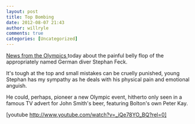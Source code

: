 ```yaml
---
layout: post
title: Top Bombing
date: 2012-08-07 21:43
author: willryle
comments: true
categories: [Uncategorized]
---
```

<a href="http://www.stuff.co.nz/sport/olympics/other-sports/7429660/Oh-Feck-German-diver-bombs" target="_blank">News from the Olympics </a>today about the painful belly flop of the appropriately named German diver Stephan Feck.

<!--more-->

It's tough at the top and small mistakes can be cruelly punished, young Stephan has my sympathy as he deals with his physical pain and emotional anguish.

He could, perhaps, pioneer a new Olympic event, hitherto only seen in a famous TV advert for John Smith's beer, featuring Bolton's own Peter Kay.

[youtube http://www.youtube.com/watch?v=_iQe78YO_BQ?rel=0]
